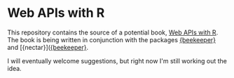 # Web APIs with R

<!-- badges: start -->

<!-- badges: end -->

This repository contains the source of a potential book, [Web APIs with R](https://jonthegeek.github.io/wapir/).
The book is being written in conjunction with the packages [{beekeeper}](https://jonthegeek.github.io/beekeeper/) and [{nectar}]([{beekeeper}](https://jonthegeek.github.io/beekeeper/).

I will eventually welcome suggestions, but right now I'm still working out the idea.
